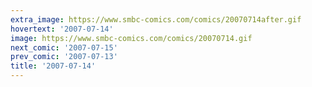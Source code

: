 ```yaml
---
extra_image: https://www.smbc-comics.com/comics/20070714after.gif
hovertext: '2007-07-14'
image: https://www.smbc-comics.com/comics/20070714.gif
next_comic: '2007-07-15'
prev_comic: '2007-07-13'
title: '2007-07-14'
---
```



